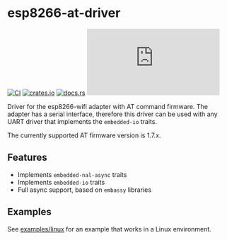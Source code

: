 # esp8266-at-driver

[![CI](https://github.com/drogue-iot/esp8266-at-driver/actions/workflows/ci.yaml/badge.svg)](https://github.com/drogue-iot/esp8266-at-driver/actions/workflows/ci.yaml)
[![crates.io](https://img.shields.io/crates/v/esp8266-at-driver.svg)](https://crates.io/crates/esp8266-at-driver)
[![docs.rs](https://docs.rs/esp8266-at-driver/badge.svg)](https://docs.rs/esp8266-at-driver)
[![Matrix](https://img.shields.io/matrix/drogue-iot:matrix.org)](https://matrix.to/#/#drogue-iot:matrix.org)

Driver for the esp8266-wifi adapter with AT command firmware. The adapter has a serial interface, therefore this driver can be used with any UART driver that implements the `embedded-io` traits.

The currently supported AT firmware version is 1.7.x.

## Features

* Implements `embedded-nal-async` traits
* Implements `embedded-io` traits
* Full async support, based on `embassy` libraries

## Examples

See [examples/linux](examples/linux) for an example that works in a Linux environment.

